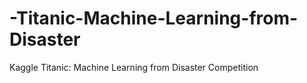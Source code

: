 # -Titanic-Machine-Learning-from-Disaster
Kaggle Titanic: Machine Learning from Disaster Competition 
